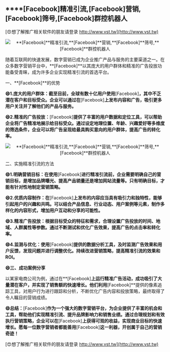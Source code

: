 ## ****[Facebook]**精准引流,**[Facebook]**营销,**[Facebook]**筛号,**[Facebook]**群控机器人**

[😍想了解推广相关软件的朋友请登录 http://www.vst.tw](http://www.vst.tw)

 <center><img src="https://vst.tw/MP4/tuiguang/png/5.png" alt="**[Facebook]**精准引流,**[Facebook]**营销,**[Facebook]**筛号,**[Facebook]**群控机器人"></center>

随着互联网的快速发展，数字营销已成为企业推广产品与服务的主要渠道之一。在众多数字营销平台中，**[Facebook]**以其庞大的用户群体和精准的广告投放功能备受青睐，成为许多企业实现精准引流的首选平台。

一、**[Facebook]**的优势

**😄1.庞大的用户群体：截至目前，全球有数十亿用户使用**[Facebook]**，其中不乏潜在客户和目标受众。企业可以通过在**[Facebook]**上发布内容和广告，吸引更多用户关注并了解他们的产品与服务。**

**😄2.精准的广告投放：**[Facebook]**提供了丰富的用户数据和定位工具，可以帮助企业将广告精准地展示给目标受众。通过设定地理位置、年龄、兴趣爱好等多维度的筛选条件，企业可以将广告呈现给最具购买意向的用户群体，提高广告的转化率。**

 <center><img src="https://vst.tw/MP4/tuiguang/png/8.png" alt="**[Facebook]**精准引流,**[Facebook]**营销,**[Facebook]**筛号,**[Facebook]**群控机器人"></center>

二、实施精准引流的方法

**😄1.明确营销目标：在使用**[Facebook]**进行精准引流前，企业需要明确自己的营销目标，是增加品牌曝光、提高产品销量还是增加网站流量等。只有明确目标，才能有针对性地制定营销策略。**

**😄2.优质内容制作：在**[Facebook]**上发布的内容应当具有吸引力和独特性，能够引起用户的兴趣和共鸣。可以结合产品信息、行业动态、用户案例等元素，制作多样化的内容形式，增加用户互动和分享的可能性。**

**😄3.精准广告投放：根据目标受众的特征和需求，合理设置广告投放的时间、地域、人群属性等参数。通过不断测试和优化广告效果，提高广告的点击率和转化率。**

**😄4.监测与优化：使用**[Facebook]**提供的数据分析工具，及时监测广告效果和用户反馈，发现问题并进行调整优化。持续改进营销策略，提高精准引流的效果和ROI。**

**😄三、成功案例分享**

以某家电商公司为例，通过在**[Facebook]**上运行精准广告活动，成功吸引了大量潜在客户，并实现了销售额的快速增长。他们利用**[Facebook]**提供的像素追踪工具，对用户行为进行跟踪和分析，不断优化广告内容和投放策略，最终取得了令人瞩目的营销成绩。

**😄总结：**[Facebook]**作为一个强大的数字营销平台，为企业提供了丰富的机会和工具，帮助他们实现精准引流、提升品牌影响力和销售业绩。通过合理规划和有效执行营销策略，企业可以在**[Facebook]**上获得可观的收益，实现商业目标的快速增长。愿每一位数字营销者都能善用**[Facebook]**这一利器，开创属于自己的营销奇迹！**

[😍想了解推广相关软件的朋友请登录 http://www.vst.tw](http://www.vst.tw)



